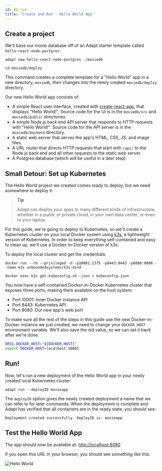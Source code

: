 ```yaml
---
id: 02_run
title: "Create and Run - Hello World App"
---
```


<!-- DOCTOC SKIP -->

## Create a project

We'll base our movie database off of an Adapt starter template called `hello-react-node-postgres`:

<!-- doctest command -->

```console
adapt new hello-react-node-postgres ./moviedb

cd moviedb/deploy
```

This command creates a complete template for a "Hello World" app in a new directory, `moviedb`, then changes into the newly created `moviedb/deploy` directory.

Our new Hello World app consists of:

- A simple React user interface, created with [create-react-app](https://reactjs.org/docs/create-a-new-react-app.html#create-react-app), that displays "Hello World!".
Source code for the UI is in the `moviedb/src` and `moviedb/public` directories.
- A simple Node.js back end API server that responds to HTTP requests with "Hello World!".
Source code for the API server is in the `moviedb/backend` directory.
- A static web server that serves the app's HTML, CSS, JS, and image files.
- A URL router that directs HTTP requests that start with `/api/` to the Node.js back end and all other requests to the static web server.
- A Postgres database (which will be useful in a later step).

## Small Detour: Set up Kubernetes

The Hello World project we created comes ready to deploy, but we need somewhere to deploy it.

> **Tip**
>
> Adapt can deploy your apps to many different kinds of infrastructure, whether in a public or private cloud, in your own data center, or even to your laptop.

For this guide, we're going to deploy to Kubernetes, so we'll create a Kubernetes cluster on your local Docker system using [k3s](https://k3s.io), a lightweight version of Kubernetes.
In order to keep everything self-contained and easy to clean up, we'll use a Docker-in-Docker version of k3s.

To deploy the local cluster and get the credentials:

<!-- doctest command -->

```console
docker run --rm --privileged -d -p10001:2375 -p8443:8443 -p8080:8080 --name k3s unboundedsystems/k3s-dind

docker exec k3s get-kubeconfig.sh -json > kubeconfig.json
```

You now have a self-contained Docker-in-Docker Kubernetes cluster that exposes three ports, making them available on the host system:
* Port 10001: Inner Docker instance API
* Port 8443: Kubernetes API
* Port 8080: Our new app's web port

To make sure all the rest of the steps in this guide use the new Docker-in-Docker instance we just created, we need to change your `DOCKER_HOST` environment variable.
We'll also save the old value, so we can set it back after we're done.
<!-- doctest command -->

```bash
ORIG_DOCKER_HOST="${DOCKER_HOST}"
export DOCKER_HOST=localhost:10001
```

## Run!
Now, let's run a new deployment of the Hello World app in your newly created local Kubernetes cluster:
<!-- doctest command -->

```console
adapt run --deployID movieapp
```
The `deployID` option gives the newly created deployment a name that we can refer to for later commands.
When the deployment is complete and Adapt has verified that all containers are in the ready state, you should see:

```console
Deployment created successfully. DeployID is: movieapp
```

## Test the Hello World App

The app should now be available at: [http://localhost:8080](http://localhost:8080)

If you open this URL in your browser, you should see something like this:

![Hello World](assets/getting_started/helloworld.png)

